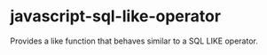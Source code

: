 # javascript-sql-like-operator
Provides a like function that behaves similar to a SQL LIKE operator.